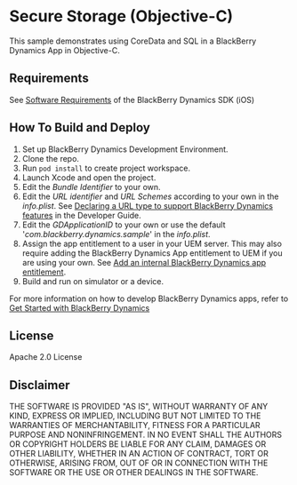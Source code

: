 # Secure Storage (Objective-C)

This sample demonstrates using CoreData and SQL in a BlackBerry Dynamics App in Objective-C.

## Requirements

See [Software Requirements](https://docs.blackberry.com/en/development-tools/blackberry-dynamics-sdk-ios/current/blackberry-dynamics-sdk-ios-devguide/gwj1489687014271/vcw1490294551674) of the BlackBerry Dynamics SDK (iOS) 

## How To Build and Deploy

1. Set up BlackBerry Dynamics Development Environment.
2. Clone the repo. 
3. Run `pod install` to create project workspace.
4. Launch Xcode and open the project.
5. Edit the *Bundle Identifier* to your own.
6. Edit the *URL identifier* and *URL Schemes* according to your own in the *info.plist*. See [Declaring a URL type to support BlackBerry Dynamics features](https://docs.blackberry.com/en/development-tools/blackberry-dynamics-sdk-ios/current/blackberry-dynamics-sdk-ios-devguide/gwj1489687014271) in the Developer Guide.
7. Edit the *GDApplicationID* to your own or use the default '*com.blackberry.dynamics.sample*' in the *info.plist*.
8. Assign the app entitlement to a user in your UEM server. This may also require adding the BlackBerry Dynamics App entitlement to UEM if you are using your own. See [Add an internal BlackBerry Dynamics app entitlement](https://docs.blackberry.com/en/endpoint-management/blackberry-uem/current/managing-apps/managing-blackberry-dynamics-apps).
9. Build and run on simulator or a device.

For more information on how to develop BlackBerry Dynamics apps, refer to [Get Started with BlackBerry Dynamics](https://developers.blackberry.com/us/en/resources/get-started/blackberry-dynamics-getting-started) 

## License

Apache 2.0 License

## Disclaimer

THE SOFTWARE IS PROVIDED "AS IS", WITHOUT WARRANTY OF ANY KIND, EXPRESS OR IMPLIED, INCLUDING BUT NOT LIMITED TO THE WARRANTIES OF MERCHANTABILITY, FITNESS FOR A PARTICULAR PURPOSE AND NONINFRINGEMENT. IN NO EVENT SHALL THE AUTHORS OR COPYRIGHT HOLDERS BE LIABLE FOR ANY CLAIM, DAMAGES OR OTHER LIABILITY, WHETHER IN AN ACTION OF CONTRACT, TORT OR OTHERWISE, ARISING FROM, OUT OF OR IN CONNECTION WITH THE SOFTWARE OR THE USE OR OTHER DEALINGS IN THE SOFTWARE.